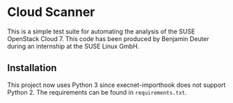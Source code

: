 # Cloud Scanner

This is a simple test suite for automating the analysis of the SUSE OpenStack Cloud 7. This code has been produced by Benjamin Deuter during an internship at the SUSE Linux GmbH.

## Installation

This project now uses Python 3 since execnet-importhook does not support Python 2. The requirements can be found in `requirements.txt`.
